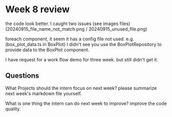 # Week 8 review

the code look better. I caught two issues (see images files)
(20240915_file_name_not_match.png / 20240915_unused_file.png)

foreach component, it seem it has a config file not used. e.g. (box_plot_data.ts in BoxPlot)
I didn't see you use the BoxPlotRepository to provide data to the BoxPlot component.

I have request for a work flow demo for three week. but still didn't get it.

## Questions
What Projects should the intern focus on next week?
please summarize next week's markdown file yourself.

What is one thing the intern can do next week to improve?
improve the code quality. 
```